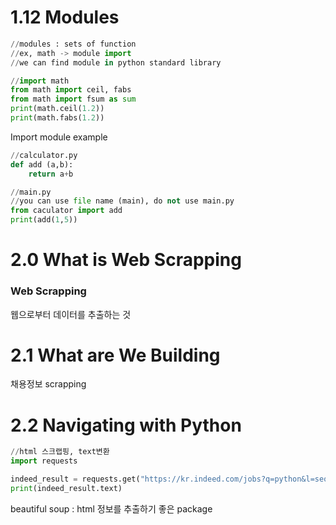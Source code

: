 # 1.12 Modules

```python
//modules : sets of function
//ex, math -> module import
//we can find module in python standard library

//import math
from math import ceil, fabs
from math import fsum as sum 
print(math.ceil(1.2))
print(math.fabs(1.2))
```

Import module example

```python
//calculator.py
def add (a,b):
	return a+b
```

```python
//main.py
//you can use file name (main), do not use main.py
from caculator import add
print(add(1,5))
```

# 2.0 What is Web Scrapping

### Web Scrapping

웹으로부터 데이터를 추출하는 것

# 2.1 What are We Building

채용정보 scrapping 

# 2.2 Navigating with Python

```python
//html 스크랩핑, text변환
import requests

indeed_result = requests.get("https://kr.indeed.com/jobs?q=python&l=seoul")
print(indeed_result.text)
```

beautiful soup : html 정보를 추출하기 좋은 package
